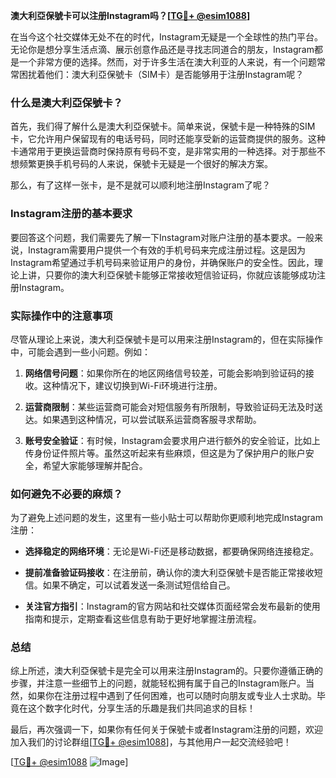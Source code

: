 **澳大利亞保號卡可以注册Instagram吗？[[TG💪+ @esim1088](https://t.me/s/esim1088)]**

在当今这个社交媒体无处不在的时代，Instagram无疑是一个全球性的热门平台。无论你是想分享生活点滴、展示创意作品还是寻找志同道合的朋友，Instagram都是一个非常方便的选择。然而，对于许多生活在澳大利亚的人来说，有一个问题常常困扰着他们：澳大利亞保號卡（SIM卡）是否能够用于注册Instagram呢？

### 什么是澳大利亞保號卡？

首先，我们得了解什么是澳大利亞保號卡。简单来说，保號卡是一种特殊的SIM卡，它允许用户保留现有的电话号码，同时还能享受新的运营商提供的服务。这种卡通常用于更换运营商时保持原有号码不变，是非常实用的一种选择。对于那些不想频繁更换手机号码的人来说，保號卡无疑是一个很好的解决方案。

那么，有了这样一张卡，是不是就可以顺利地注册Instagram了呢？

### Instagram注册的基本要求

要回答这个问题，我们需要先了解一下Instagram对账户注册的基本要求。一般来说，Instagram需要用户提供一个有效的手机号码来完成注册过程。这是因为Instagram希望通过手机号码来验证用户的身份，并确保账户的安全性。因此，理论上讲，只要你的澳大利亞保號卡能够正常接收短信验证码，你就应该能够成功注册Instagram。

### 实际操作中的注意事项

尽管从理论上来说，澳大利亞保號卡是可以用来注册Instagram的，但在实际操作中，可能会遇到一些小问题。例如：

1. **网络信号问题**：如果你所在的地区网络信号较差，可能会影响到验证码的接收。这种情况下，建议切换到Wi-Fi环境进行注册。
   
2. **运营商限制**：某些运营商可能会对短信服务有所限制，导致验证码无法及时送达。如果遇到这种情况，可以尝试联系运营商客服寻求帮助。

3. **账号安全验证**：有时候，Instagram会要求用户进行额外的安全验证，比如上传身份证件照片等。虽然这听起来有些麻烦，但这是为了保护用户的账户安全，希望大家能够理解并配合。

### 如何避免不必要的麻烦？

为了避免上述问题的发生，这里有一些小贴士可以帮助你更顺利地完成Instagram注册：

- **选择稳定的网络环境**：无论是Wi-Fi还是移动数据，都要确保网络连接稳定。
  
- **提前准备验证码接收**：在注册前，确认你的澳大利亞保號卡是否能正常接收短信。如果不确定，可以试着发送一条测试短信给自己。

- **关注官方指引**：Instagram的官方网站和社交媒体页面经常会发布最新的使用指南和提示，定期查看这些信息有助于更好地掌握注册流程。

### 总结

综上所述，澳大利亞保號卡是完全可以用来注册Instagram的。只要你遵循正确的步骤，并注意一些细节上的问题，就能轻松拥有属于自己的Instagram账户。当然，如果你在注册过程中遇到了任何困难，也可以随时向朋友或专业人士求助。毕竟在这个数字化时代，分享生活的乐趣是我们共同追求的目标！

最后，再次强调一下，如果你有任何关于保號卡或者Instagram注册的问题，欢迎加入我们的讨论群组[[TG💪+ @esim1088](https://t.me/s/esim1088)]，与其他用户一起交流经验吧！ 

[[TG💪+ @esim1088](https://t.me/s/esim1088) ![Image](https://i.postimg.cc/4NQfJmqS/Snipaste-2025-05-13-00-14-12.png)]